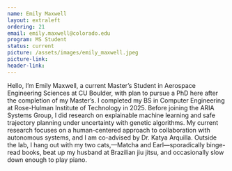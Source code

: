 ```yaml
---
name: Emily Maxwell
layout: extraleft
ordering: 21
email: emily.maxwell@colorado.edu
program: MS Student
status: current
picture: /assets/images/emily_maxwell.jpeg
picture-link: 
header-link: 
---
```

Hello, I’m Emily Maxwell, a current Master’s Student in Aerospace Engineering Sciences at CU Boulder, with plan to pursue a PhD here after the completion of my Master’s. I completed my BS in Computer Engineering at Rose-Hulman Institute of Technology in 2025. Before joining the ARIA Systems Group, I did research on explainable machine learning and safe trajectory planning under uncertainty with genetic algorithms. My current research focuses on a human-centered approach to collaboration with autonomous systems, and I am co-advised by Dr. Katya Arquilla. Outside the lab, I hang out with my two cats,—Matcha and Earl—sporadically binge-read books, beat up my husband at Brazilian jiu jitsu, and occasionally slow down enough to play piano.